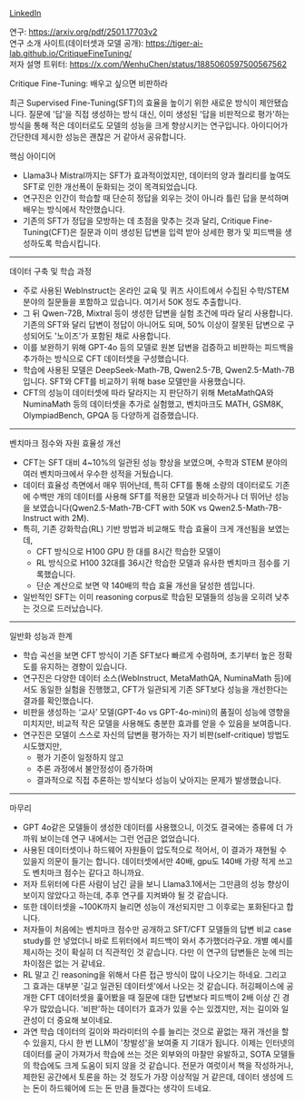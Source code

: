 [LinkedIn](https://www.linkedin.com/posts/byeongheon-lee-2b83aa222_critique-fine-tuning-%EB%B0%B0%EC%9A%B0%EA%B3%A0-%EC%8B%B6%EC%9C%BC%EB%A9%B4-%EB%B9%84%ED%8C%90%ED%95%98%EB%9D%BC-%EC%B5%9C%EA%B7%BC-supervised-activity-7303617597923581952-yydw?utm_source=share&utm_medium=member_desktop&rcm=ACoAADfxcywBkH2Mi2-YPZm7jSZERa3dQ2_DDEY)

연구: https://arxiv.org/pdf/2501.17703v2  
연구 소개 사이트(데이터셋과 모델 공개): https://tiger-ai-lab.github.io/CritiqueFineTuning/  
저자 설명 트위터: https://x.com/WenhuChen/status/1885060597500567562  

Critique Fine-Tuning: 배우고 싶으면 비판하라

최근 Supervised Fine-Tuning(SFT)의 효율을 높이기 위한 새로운 방식이 제안됐습니다. 질문에 '답'을 직접 생성하는 방식 대신, 이미 생성된 '답을 비판적으로 평가'하는 방식을 통해 적은 데이터로도 모델의 성능을 크게 향상시키는 연구입니다. 아이디어가 간단한데 제시한 성능은 괜찮은 거 같아서 공유합니다.

 핵심 아이디어
 
 - Llama3나 Mistral까지는 SFT가 효과적이었지만, 데이터의 양과 퀄리티를 높여도 SFT로 인한 개선폭이 둔화되는 것이 목격되었습니다.
 - 연구진은 인간이 학습할 때 단순히 정답을 외우는 것이 아니라 틀린 답을 분석하며 배우는 방식에서 착안했습니다.
- 기존의 SFT가 정답을 모방하는 데 초점을 맞추는 것과 달리, Critique Fine-Tuning(CFT)은 질문과 이미 생성된 답변을 입력 받아 상세한 평가 및 피드백을 생성하도록 학습시킵니다.


---

 데이터 구축 및 학습 과정

- 주로 사용된 WebInstruct는 온라인 교육 및 퀴즈 사이트에서 수집된 수학/STEM 분야의 질문들을 포함하고 있습니다. 여기서 50K 정도 추출합니다. 
- 그 뒤 Qwen-72B, Mixtral 등이 생성한 답변을 실험 조건에 따라 달리 사용합니다. 기존의 SFT와 달리 답변이 정답이 아니어도 되며, 50% 이상이 잘못된 답변으로 구성되어도 '노이즈'가 포함된 채로 사용합니다. 
- 이를 보완하기 위해 GPT-4o 등의 모델로 원본 답변을 검증하고 비판하는 피드백을 추가하는 방식으로 CFT 데이터셋을 구성했습니다. 
- 학습에 사용된 모델은 DeepSeek-Math-7B, Qwen2.5-7B, Qwen2.5-Math-7B 입니다. SFT와 CFT를 비교하기 위해 base 모델만을 사용했습니다.
- CFT의 성능이 데이터셋에 따라 달라지는 지 판단하기 위해 MetaMathQA와 NuminaMath 등의 데이터셋을 추가로 실험했고, 벤치마크도 MATH, GSM8K, OlympiadBench, GPQA 등 다양하게 검증했습니다.

---

벤치마크 점수와 자원 효율성 개선

- CFT는 SFT 대비 4~10%의 일관된 성능 향상을 보였으며, 수학과 STEM 분야의 여러 벤치마크에서 우수한 성적을 거뒀습니다.
- 데이터 효율성 측면에서 매우 뛰어난데, 특히 CFT를 통해 소량의 데이터로도 기존에 수백만 개의 데이터를 사용해 SFT를 적용한 모델과 비슷하거나 더 뛰어난 성능을 보였습니다(Qwen2.5-Math-7B-CFT with 50K vs Qwen2.5-Math-7B-Instruct with 2M).
- 특히, 기존 강화학습(RL) 기반 방법과 비교해도 학습 효율이 크게 개선됨을 보였는데,
    - CFT 방식으로 H100 GPU 한 대를 8시간 학습한 모델이
    - RL 방식으로 H100 32대를 36시간 학습한 모델과 유사한 벤치마크 점수를 기록했습니다.
    - 단순 계산으로 보면 약 140배의 학습 효율 개선을 달성한 셈입니다.
- 일반적인 SFT는 이미 reasoning corpus로 학습된 모델들의 성능을 오히려 낮추는 것으로 드러났습니다. 

---

일반화 성능과 한계

- 학습 곡선을 보면 CFT 방식이 기존 SFT보다 빠르게 수렴하며, 초기부터 높은 정확도를 유지하는 경향이 있습니다.
- 연구진은 다양한 데이터 소스(WebInstruct, MetaMathQA, NuminaMath 등)에서도 동일한 실험을 진행했고, CFT가 일관되게 기존 SFT보다 성능을 개선한다는 결과를 확인했습니다. 
- 비판을 생성하는 ‘교사’ 모델(GPT-4o vs GPT-4o-mini)의 품질이 성능에 영향을 미치지만, 비교적 작은 모델을 사용해도 충분한 효과를 얻을 수 있음을 보여줍니다.
- 연구진은 모델이 스스로 자신의 답변을 평가하는 자기 비판(self-critique) 방법도 시도했지만,
    - 평가 기준이 일정하지 않고
    - 추론 과정에서 불안정성이 증가하며
    - 결과적으로 직접 추론하는 방식보다 성능이 낮아지는 문제가 발생했습니다.

---

마무리

- GPT 4o같은 모델들이 생성한 데이터를 사용했으니, 이것도 결국에는 증류에 더 가까워 보이는데 연구 내에서는 그런 언급은 없었습니다.
- 사용된 데이터셋이나 하드웨어 자원들이 압도적으로 적어서, 이 결과가 재현될 수 있을지 의문이 들기는 합니다. 데이터셋에서만 40배, gpu도 140배 가량 적게 쓰고도 벤치마크 점수는 같다고 하니까요.
- 저자 트위터에 다른 사람이 남긴 글을 보니 Llama3.1에서는 그만큼의 성능 향상이 보이지 않았다고 하는데, 추후 연구를 지켜봐야 될 것 같습니다.
- 또한 데이터셋을 ~100K까지 늘리면 성능이 개선되지만 그 이후로는 포화된다고 합니다.
- 저자들이 처음에는 벤치마크 점수만 공개하고 SFT/CFT 모델들의 답변 비교 case study를 안 넣었더니 바로 트위터에서 피드백이 와서 추가했더라구요. 개별 예시를 제시하는 것이 확실히 더 직관적인 것 같습니다. 다만 이 연구의 답변들은 눈에 띄는 차이점은 없는 거 같네요. 
- RL 말고 긴 reasoning을 위해서 다른 접근 방식이 많이 나오기는 하네요. 그리고 그 효과는 대부분 '길고 일관된 데이터셋'에서 나오는 것 같습니다. 허깅페이스에 공개한 CFT 데이터셋을 훑어봤을 때 질문에 대한 답변보다 피드백이 2배 이상 긴 경우가 많았습니다. '비판'하는 데이터가 효과가 있을 수는 있겠지만, 저는 길이와 일관성이 더 중요해 보이네요.
- 과연 학습 데이터의 길이와 파라미터의 수를 늘리는 것으로 끝없는 재귀 개선을 할 수 있을지, 다시 한 번 LLM이 '창발성'을 보여줄 지 기대가 됩니다. 이제는 인터넷의 데이터를 굳이 가져가서 학습에 쓰는 것은 외부와의 마찰만 유발하고, SOTA 모델들의 학습에도 크게 도움이 되지 않을 것 같습니다. 전문가 여럿이서 책을 작성하거나, 제한된 공간에서  토론을 하는 것 정도가 가장 이상적일 거 같은데, 데이터 생성에 드는 돈이 하드웨어에 드는 돈 만큼 들겠다는 생각이 드네요.